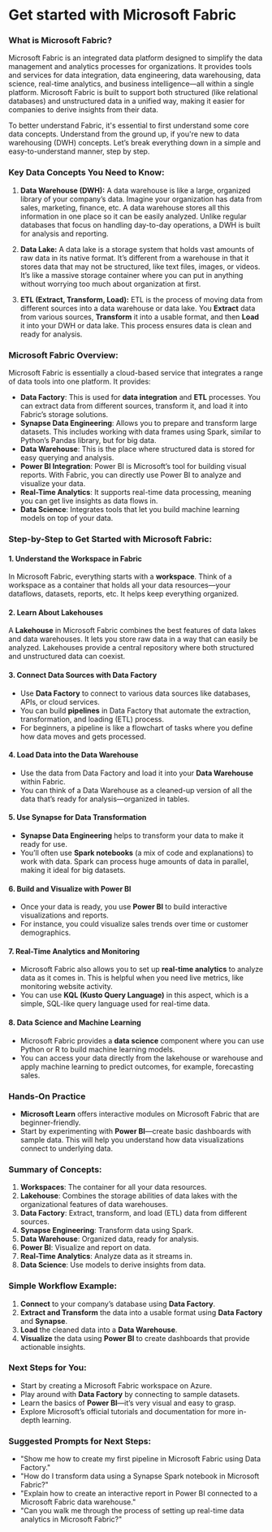 # Get started with Microsoft Fabric 

### **What is Microsoft Fabric?**
Microsoft Fabric is an integrated data platform designed to simplify the data management and analytics processes for organizations. It provides tools and services for data integration, data engineering, data warehousing, data science, real-time analytics, and business intelligence—all within a single platform. Microsoft Fabric is built to support both structured (like relational databases) and unstructured data in a unified way, making it easier for companies to derive insights from their data.

To better understand Fabric, it's essential to first understand some core data concepts. Understand from the ground up, if you're new to data warehousing (DWH) concepts. Let’s break everything down in a simple and easy-to-understand manner, step by step.


### **Key Data Concepts You Need to Know:**

1. **Data Warehouse (DWH):**
   A data warehouse is like a large, organized library of your company’s data. Imagine your organization has data from sales, marketing, finance, etc. A data warehouse stores all this information in one place so it can be easily analyzed. Unlike regular databases that focus on handling day-to-day operations, a DWH is built for analysis and reporting.

2. **Data Lake:**
   A data lake is a storage system that holds vast amounts of raw data in its native format. It’s different from a warehouse in that it stores data that may not be structured, like text files, images, or videos. It’s like a massive storage container where you can put in anything without worrying too much about organization at first.

3. **ETL (Extract, Transform, Load):**
   ETL is the process of moving data from different sources into a data warehouse or data lake. You **Extract** data from various sources, **Transform** it into a usable format, and then **Load** it into your DWH or data lake. This process ensures data is clean and ready for analysis.

### **Microsoft Fabric Overview:**

Microsoft Fabric is essentially a cloud-based service that integrates a range of data tools into one platform. It provides:

- **Data Factory**: This is used for **data integration** and **ETL** processes. You can extract data from different sources, transform it, and load it into Fabric’s storage solutions.
- **Synapse Data Engineering**: Allows you to prepare and transform large datasets. This includes working with data frames using Spark, similar to Python’s Pandas library, but for big data.
- **Data Warehouse**: This is the place where structured data is stored for easy querying and analysis.
- **Power BI Integration**: Power BI is Microsoft’s tool for building visual reports. With Fabric, you can directly use Power BI to analyze and visualize your data.
- **Real-Time Analytics**: It supports real-time data processing, meaning you can get live insights as data flows in.
- **Data Science**: Integrates tools that let you build machine learning models on top of your data.

### **Step-by-Step to Get Started with Microsoft Fabric:**

#### **1. Understand the Workspace in Fabric**
In Microsoft Fabric, everything starts with a **workspace**. Think of a workspace as a container that holds all your data resources—your dataflows, datasets, reports, etc. It helps keep everything organized.

#### **2. Learn About Lakehouses**
A **Lakehouse** in Microsoft Fabric combines the best features of data lakes and data warehouses. It lets you store raw data in a way that can easily be analyzed. Lakehouses provide a central repository where both structured and unstructured data can coexist.

#### **3. Connect Data Sources with Data Factory**
- Use **Data Factory** to connect to various data sources like databases, APIs, or cloud services.
- You can build **pipelines** in Data Factory that automate the extraction, transformation, and loading (ETL) process.
- For beginners, a pipeline is like a flowchart of tasks where you define how data moves and gets processed.

#### **4. Load Data into the Data Warehouse**
- Use the data from Data Factory and load it into your **Data Warehouse** within Fabric.
- You can think of a Data Warehouse as a cleaned-up version of all the data that’s ready for analysis—organized in tables.

#### **5. Use Synapse for Data Transformation**
- **Synapse Data Engineering** helps to transform your data to make it ready for use.
- You’ll often use **Spark notebooks** (a mix of code and explanations) to work with data. Spark can process huge amounts of data in parallel, making it ideal for big datasets.

#### **6. Build and Visualize with Power BI**
- Once your data is ready, you use **Power BI** to build interactive visualizations and reports.
- For instance, you could visualize sales trends over time or customer demographics.

#### **7. Real-Time Analytics and Monitoring**
- Microsoft Fabric also allows you to set up **real-time analytics** to analyze data as it comes in. This is helpful when you need live metrics, like monitoring website activity.
- You can use **KQL (Kusto Query Language)** in this aspect, which is a simple, SQL-like query language used for real-time data.

#### **8. Data Science and Machine Learning**
- Microsoft Fabric provides a **data science** component where you can use Python or R to build machine learning models.
- You can access your data directly from the lakehouse or warehouse and apply machine learning to predict outcomes, for example, forecasting sales.

### **Hands-On Practice**
- **Microsoft Learn** offers interactive modules on Microsoft Fabric that are beginner-friendly.
- Start by experimenting with **Power BI**—create basic dashboards with sample data. This will help you understand how data visualizations connect to underlying data.

### **Summary of Concepts:**
1. **Workspaces**: The container for all your data resources.
2. **Lakehouse**: Combines the storage abilities of data lakes with the organizational features of data warehouses.
3. **Data Factory**: Extract, transform, and load (ETL) data from different sources.
4. **Synapse Engineering**: Transform data using Spark.
5. **Data Warehouse**: Organized data, ready for analysis.
6. **Power BI**: Visualize and report on data.
7. **Real-Time Analytics**: Analyze data as it streams in.
8. **Data Science**: Use models to derive insights from data.

### **Simple Workflow Example:**
1. **Connect** to your company’s database using **Data Factory**.
2. **Extract and Transform** the data into a usable format using **Data Factory** and **Synapse**.
3. **Load** the cleaned data into a **Data Warehouse**.
4. **Visualize** the data using **Power BI** to create dashboards that provide actionable insights.

### **Next Steps for You:**
- Start by creating a Microsoft Fabric workspace on Azure.
- Play around with **Data Factory** by connecting to sample datasets.
- Learn the basics of **Power BI**—it’s very visual and easy to grasp.
- Explore Microsoft’s official tutorials and documentation for more in-depth learning.

### **Suggested Prompts for Next Steps:**
- "Show me how to create my first pipeline in Microsoft Fabric using Data Factory."
- "How do I transform data using a Synapse Spark notebook in Microsoft Fabric?"
- "Explain how to create an interactive report in Power BI connected to a Microsoft Fabric data warehouse."
- "Can you walk me through the process of setting up real-time data analytics in Microsoft Fabric?"
